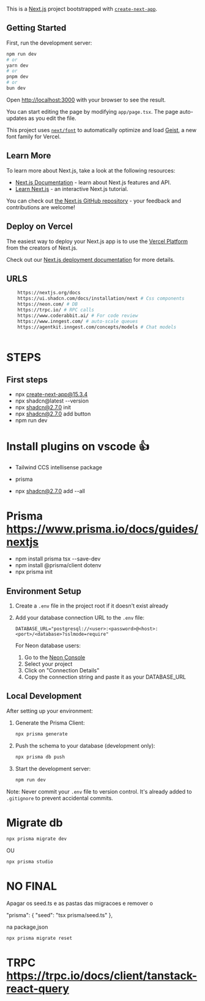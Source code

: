 This is a [Next.js](https://nextjs.org) project bootstrapped with [`create-next-app`](https://nextjs.org/docs/app/api-reference/cli/create-next-app).

## Getting Started

First, run the development server:

```bash
npm run dev
# or
yarn dev
# or
pnpm dev
# or
bun dev
```

Open [http://localhost:3000](http://localhost:3000) with your browser to see the result.

You can start editing the page by modifying `app/page.tsx`. The page auto-updates as you edit the file.

This project uses [`next/font`](https://nextjs.org/docs/app/building-your-application/optimizing/fonts) to automatically optimize and load [Geist](https://vercel.com/font), a new font family for Vercel.

## Learn More

To learn more about Next.js, take a look at the following resources:

- [Next.js Documentation](https://nextjs.org/docs) - learn about Next.js features and API.
- [Learn Next.js](https://nextjs.org/learn) - an interactive Next.js tutorial.

You can check out [the Next.js GitHub repository](https://github.com/vercel/next.js) - your feedback and contributions are welcome!

## Deploy on Vercel

The easiest way to deploy your Next.js app is to use the [Vercel Platform](https://vercel.com/new?utm_medium=default-template&filter=next.js&utm_source=create-next-app&utm_campaign=create-next-app-readme) from the creators of Next.js.

Check out our [Next.js deployment documentation](https://nextjs.org/docs/app/building-your-application/deploying) for more details.

## URLS

``` bash
    https://nextjs.org/docs 
    https://ui.shadcn.com/docs/installation/next # Css components
    https://neon.com/ # DB
    https://trpc.io/ # RPC calls
    https://www.coderabbit.ai/ # For code review
    https://www.inngest.com/ # auto-scale queues
    https://agentkit.inngest.com/concepts/models # Chat models
   
```

# STEPS

## First steps

- npx create-next-app@15.3.4
- npx shadcn@latest --version
- npx shadcn@2.7.0 init
- npx shadcn@2.7.0 add button
- npm run dev

# Install plugins on vscode 👍

- Tailwind CCS intellisense package
- prisma

- npx shadcn@2.7.0 add --all

# Prisma  <https://www.prisma.io/docs/guides/nextjs>

- npm install prisma tsx --save-dev
- npm install @prisma/client dotenv
- npx prisma init

## Environment Setup

1. Create a `.env` file in the project root if it doesn't exist already
2. Add your database connection URL to the `.env` file:

   ```properties
   DATABASE_URL="postgresql://<user>:<password>@<host>:<port>/<database>?sslmode=require"
   ```

   For Neon database users:
   1. Go to the [Neon Console](https://neon.com)
   2. Select your project
   3. Click on "Connection Details"
   4. Copy the connection string and paste it as your DATABASE_URL

## Local Development

After setting up your environment:

1. Generate the Prisma Client:

   ```bash
   npx prisma generate
   ```

2. Push the schema to your database (development only):

   ```bash
   npx prisma db push
   ```

3. Start the development server:

   ```bash
   npm run dev
   ```

Note: Never commit your `.env` file to version control. It's already added to `.gitignore` to prevent accidental commits.

# Migrate db

   ```bash
   npx prisma migrate dev
   ```

   OU

   ```bash
   npx prisma studio 
   ```

# NO FINAL

Apagar os seed.ts e as pastas das migracoes e remover o  

 "prisma": {
    "seed": "tsx prisma/seed.ts"
  },
  
   na package,json
  
   ```bash
   npx prisma migrate reset
   ```

# TRPC https://trpc.io/docs/client/tanstack-react-query